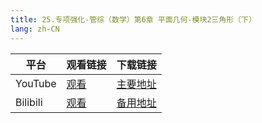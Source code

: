 ```yaml
---
title: 25.专项强化-管综（数学）第6章 平面几何-模块2三角形（下）
lang: zh-CN
---
```

| 平台       | 观看链接   | 下载链接                                          |
|----------|--------|-----------------------------------------------|
| YouTube  | [观看]() | [主要地址](https://www.123684.com/s/hINbTd-S0pg3) |
| Bilibili | [观看]() | [备用地址](https://www.123865.com/s/hINbTd-S0pg3) |




